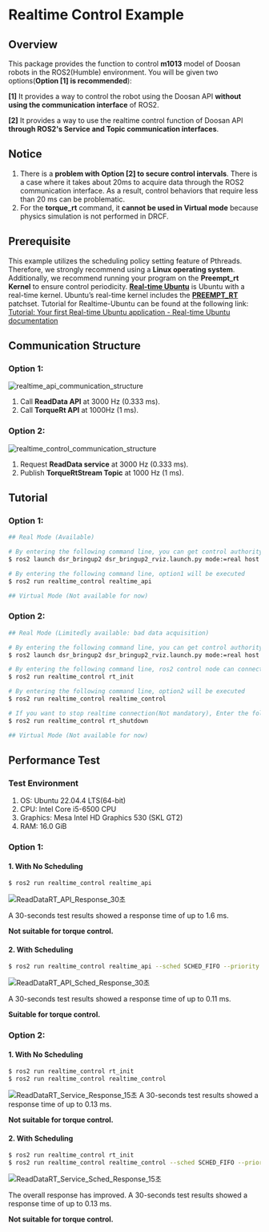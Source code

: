 # Realtime Control Example

## Overview

This package provides the function to control **m1013** model of Doosan robots in the ROS2(Humble) environment.
You will be given two options(**Option [1] is recommended**):

**[1]** It provides a way to control the robot using the Doosan API **without using the communication interface** of ROS2.

**[2]** It provides a way to use the realtime control function of Doosan API **through ROS2's Service and Topic communication interfaces**.

## Notice

1. There is a **problem with Option [2] to secure control intervals**. 
   There is a case where it takes about 20ms to acquire data through the ROS2 communication interface. 
   As a result, control behaviors that require less than 20 ms can be problematic.
2. For the **torque_rt** command, it **cannot be used in Virtual mode** because physics simulation is not performed in DRCF.


## Prerequisite

This example utilizes the scheduling policy setting feature of Pthreads. 
Therefore, we strongly recommend using a **Linux operating system**.
Additionally, we recommend running your program on the **Preempt_rt Kernel** to ensure control periodicity.
[**Real-time Ubuntu**](https://ubuntu.com/real-time) is Ubuntu with a real-time kernel. Ubuntu’s real-time kernel includes the [**PREEMPT_RT**](https://wiki.linuxfoundation.org/realtime/documentation/technical_details/start) patchset. 
Tutorial for Realtime-Ubuntu can be found at the following link: 
[Tutorial: Your first Real-time Ubuntu application - Real-time Ubuntu documentation](https://documentation.ubuntu.com/real-time/en/latest/tutorial/)


## Communication Structure

### Option 1:

![realtime_api_communication_structure](.assets\realtime_api_communication_structure.png)

1. Call **ReadData API** at 3000 Hz (0.333 ms).
2. Call **TorqueRt API** at 1000Hz (1 ms).

### Option 2: 

![realtime_control_communication_structure](.assets\realtime_control_communication_structure.png)

1. Request **ReadData service** at 3000 Hz (0.333 ms).
2. Publish **TorqueRtStream Topic** at 1000 Hz (1 ms).


## Tutorial

### Option 1:

```bash
## Real Mode (Available)

# By entering the following command line, you can get control authority from TP to your device
$ ros2 launch dsr_bringup2 dsr_bringup2_rviz.launch.py mode:=real host:=192.168.137.100 port:=12345 model:=m1013

# By entering the following command line, option1 will be executed
$ ros2 run realtime_control realtime_api
```

```bash
## Virtual Mode (Not available for now)
```

### Option 2:

```bash
## Real Mode (Limitedly available: bad data acquisition)

# By entering the following command line, you can get control authority from TP to your device
$ ros2 launch dsr_bringup2 dsr_bringup2_rviz.launch.py mode:=real host:=192.168.137.100 port:=12345 model:=m1013

# By entering the following command line, ros2 control node can connect_rt_control using UDP/IP protocol
$ ros2 run realtime_control rt_init

# By entering the following command line, option2 will be executed
$ ros2 run realtime_control realtime_control

# If you want to stop realtime connection(Not mandatory), Enter the following command line
$ ros2 run realtime_control rt_shutdown
```

```bash
## Virtual Mode (Not available for now)
```

## Performance Test

### Test Environment

1. OS: Ubuntu 22.04.4 LTS(64-bit)
2. CPU: Intel Core i5-6500 CPU
3. Graphics: Mesa Intel HD Graphics 530 (SKL GT2)
4. RAM: 16.0 GiB

### Option 1: 

#### 1. With No Scheduling

```bash
$ ros2 run realtime_control realtime_api
```

![ReadDataRT_API_Response_30초](.assets\ReadDataRT_API_Response_30초.png)

A 30-seconds test results showed a response time of up to 1.6 ms.

**Not suitable for torque control.**

#### 2. With Scheduling

```bash
$ ros2 run realtime_control realtime_api --sched SCHED_FIFO --priority 90
```

![ReadDataRT_API_Sched_Response_30초](.assets\ReadDataRT_API_Sched_Response_30초.png)

A 30-seconds test results showed a response time of up to 0.11 ms.

**Suitable for torque control.**

### Option 2: 

#### 1. With No Scheduling

```bash
$ ros2 run realtime_control rt_init
$ ros2 run realtime_control realtime_control
```

![ReadDataRT_Service_Response_15초](.assets\ReadDataRT_Service_Response_15초.png)
A 30-seconds test results showed a response time of up to 0.13 ms.

**Not suitable for torque control.**

#### 2. With Scheduling

```bash
$ ros2 run realtime_control rt_init
$ ros2 run realtime_control realtime_control --sched SCHED_FIFO --priority 90
```

![ReadDataRT_Service_Sched_Response_15초](.assets\ReadDataRT_Service_Sched_Response_15초.png)

The overall response has improved.
A 30-seconds test results showed a response time of up to 0.13 ms.

**Not suitable for torque control.**

